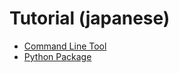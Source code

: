 Tutorial (japanese)
===================

- [Command Line Tool](c/Tutorial_c.md)
- [Python Package](py/Tutorial_py.md)
